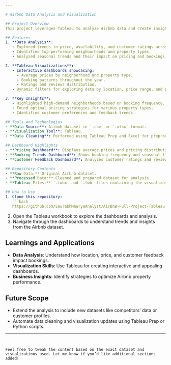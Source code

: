 ```yaml
---

# Airbnb Data Analysis and Visualization

## Project Overview
This project leverages Tableau to analyze Airbnb data and create insightful visualizations for business and customer decision-making. The analysis focuses on identifying trends, patterns, and actionable insights from the Airbnb dataset.

## Features
1. **Data Analysis**:
   - Explored trends in price, availability, and customer ratings across different locations.
   - Identified top-performing neighborhoods and property types.
   - Analyzed seasonal trends and their impact on pricing and bookings.

2. **Tableau Visualizations**:
   - Interactive dashboards showcasing:
     - Average prices by neighborhood and property type.
     - Booking patterns throughout the year.
     - Ratings and reviews distribution.
   - Dynamic filters for exploring data by location, price range, and property type.

3. **Key Insights**:
   - Highlighted high-demand neighborhoods based on booking frequency.
   - Found optimal pricing strategies for various property types.
   - Identified customer preferences and feedback trends.

## Tools and Technologies
- **Data Source**: Airbnb dataset in `.csv` or `.xlsx` format.
- **Visualization Tool**: Tableau.
- **Data Cleaning**: Performed using Tableau Prep and Excel for preprocessing the dataset.

## Dashboard Highlights
- **Pricing Dashboard**: Displays average prices and pricing distribution by neighborhood and property type.
- **Booking Trends Dashboard**: Shows booking frequency and seasonal fluctuations.
- **Customer Feedback Dashboard**: Analyzes customer ratings and reviews to identify top-performing properties.

## Repository Contents
- **Raw Data:** Original Airbnb dataset.
- **Processed Data:** Cleaned and prepared dataset for analysis.
- **Tableau Files:** `.twbx` and `.twb` files containing the visualizations and dashboards.

## How to Use
1. Clone this repository:
   ```bash
   https://github.com/SaurabhMauryaAnalyst/AirBnB-Full-Project-Tableau
   ```
2. Open the Tableau workbook to explore the dashboards and analysis.
3. Navigate through the dashboards to understand trends and insights from the Airbnb dataset.

## Learnings and Applications
- **Data Analysis**: Understand how location, price, and customer feedback impact bookings.
- **Visualization Skills**: Use Tableau for creating interactive and appealing dashboards.
- **Business Insights**: Identify strategies to optimize Airbnb property performance.

## Future Scope
- Extend the analysis to include new datasets like competitors' data or customer profiles.
- Automate data cleaning and visualization updates using Tableau Prep or Python scripts.

---
```


Feel free to tweak the content based on the exact dataset and visualizations used. Let me know if you’d like additional sections added!

